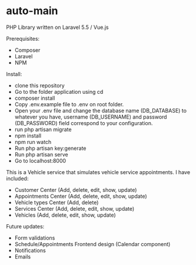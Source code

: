 # auto-main
PHP Library written on Laravel 5.5 / Vue.js

Prerequisites:
- Composer
- Laravel
- NPM

Install:

- clone this repository
- Go to the folder application using cd
- composer install
- Copy .env.example file to .env  on root folder. 
- Open your .env file and change the database name (DB_DATABASE) to whatever you have, username (DB_USERNAME) and password     (DB_PASSWORD) field correspond to your configuration.
- run php artisan migrate
- npm install
- npm run watch
- Run php artisan key:generate
- Run php artisan serve
- Go to localhost:8000

This is a Vehicle service that simulates vehicle service appointments. I have included:
- Customer Center (Add, delete, edit, show, update)
- Appointments Center (Add, delete, edit, show, update)
- Vehicle types Center (Add, delete)
- Services Center (Add, delete, edit, show, update)
- Vehicles (Add, delete, edit, show, update)

Future updates:

- Form validations
- Schedule/Appointments Frontend design (Calendar component)
- Notifications
- Emails
